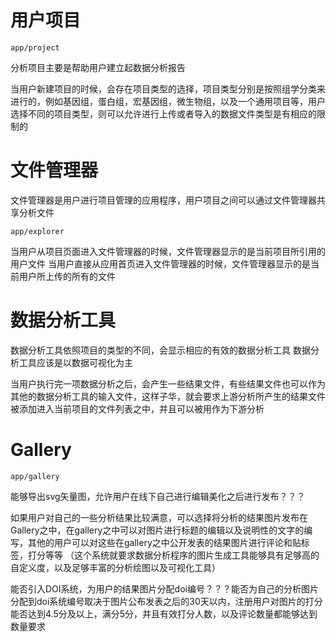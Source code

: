 # 用户项目

```
app/project
```

分析项目主要是帮助用户建立起数据分析报告

当用户新建项目的时候，会存在项目类型的选择，项目类型分别是按照组学分类来进行的，例如基因组，蛋白组，宏基因组，微生物组，以及一个通用项目等，用户选择不同的项目类型，则可以允许进行上传或者导入的数据文件类型是有相应的限制的

# 文件管理器

文件管理器是用户进行项目管理的应用程序，用户项目之间可以通过文件管理器共享分析文件

```
app/explorer
```

当用户从项目页面进入文件管理器的时候，文件管理器显示的是当前项目所引用的用户文件
当用户直接从应用首页进入文件管理器的时候，文件管理器显示的是当前用户所上传的所有的文件



# 数据分析工具

数据分析工具依照项目的类型的不同，会显示相应的有效的数据分析工具
数据分析工具应该是以数据可视化为主

当用户执行完一项数据分析之后，会产生一些结果文件，有些结果文件也可以作为其他的数据分析工具的输入文件，这样子华，就会要求上游分析所产生的结果文件被添加进入当前项目的文件列表之中，并且可以被用作为下游分析

# Gallery

```
app/gallery
```


能够导出svg矢量图，允许用户在线下自己进行编辑美化之后进行发布？？？

如果用户对自己的一些分析结果比较满意，可以选择将分析的结果图片发布在Gallery之中，在gallery之中可以对图片进行标题的编辑以及说明性的文字的编写，其他的用户可以对这些在gallery之中公开发表的结果图片进行评论和贴标签，打分等等
（这个系统就要求数据分析程序的图片生成工具能够具有足够高的自定义度，以及足够丰富的分析绘图以及可视化工具）

能否引入DOI系统，为用户的结果图片分配doi编号？？？能否为自己的分析图片分配到doi系统编号取决于图片公布发表之后的30天以内，注册用户对图片的打分能否达到4.5分及以上，满分5分，并且有效打分人数，以及评论数量都能够达到数量要求


